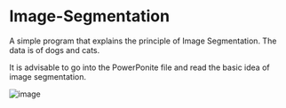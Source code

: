 # Image-Segmentation
A simple program that explains the principle of Image Segmentation. The data is of dogs and cats.

It is advisable to go into the PowerPonite file and read the basic idea of image segmentation.


![image](https://user-images.githubusercontent.com/80626713/140792806-a32496b7-3e88-4747-bc8a-8fbdf8037e53.png)
